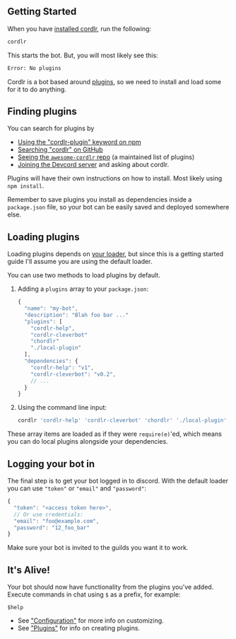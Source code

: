 ## Getting Started

When you have [installed cordlr](../README.md#Installation), run the following:

```sh
cordlr
```

This starts the bot.  But, you will most likely see this:

```sh
Error: No plugins
```

Cordlr is a bot based around [plugins](plugins.md), so we need to install and load some for it to do anything.

## Finding plugins

You can search for plugins by

 - [Using the "cordlr-plugin" keyword on npm](https://www.npmjs.com/browse/keyword/cordlr)
 - [Searching "cordlr" on GitHub](https://github.com/search?utf8=%E2%9C%93&q=cordlr)
 - [Seeing the `awesome-cordlr` repo](https://github.com/jamen/awesome-cordlr) (a maintained list of plugins)
 - [Joining the Devcord server](https://discordapp.com/invite/uDXyNAR) and asking about cordlr.

Plugins will have their own instructions on how to install.  Most likely using `npm install`.

Remember to save plugins you install as dependencies inside a `package.json` file, so your bot can be easily saved and deployed somewhere else.

## Loading plugins

Loading plugins depends on [your loader](loader.md), but since this is a getting started guide I'll assume you are using the default loader.

You can use two methods to load plugins by default.  

 1. Adding a `plugins` array to your `package.json`:

    ```js
    {
      "name": "my-bot",
      "description": "Blah foo bar ..."
      "plugins": [
        "cordlr-help",
        "cordlr-cleverbot"
        "chordlr"
        "./local-plugin"
      ],
      "dependencies": {
        "cordlr-help": "v1",
        "cordlr-cleverbot": "v0.2",
        // ...
      }
    }
    ```
 2. Using the command line input:
    ```sh
    cordlr 'cordlr-help' 'cordlr-cleverbot' 'chordlr' './local-plugin'
    ```

These array items are loaded as if they were `require(e)`'ed, which means you can do local plugins alongside your dependencies.

## Logging your bot in

The final step is to get your bot logged in to discord.  With the default loader you can use `"token"` or `"email"` and `"password"`:

```js
{
  "token": "<access token here>",
  // Or use credentials:
  "email": "foo@example.com",
  "password": "12_foo_bar"
}
```

Make sure your bot is invited to the guilds you want it to work.

## It's Alive!

Your bot should now have functionality from the plugins you've added.  Execute commands in chat using `$` as a prefix, for example:

```
$help
```

 - See ["Configuration"](configuration.md) for more info on customizing.
 - See ["Plugins"](plugins.md) for info on creating plugins.
